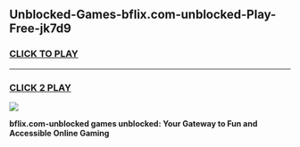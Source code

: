 
## Unblocked-Games-bflix.com-unblocked-Play-Free-jk7d9
<h3>
<a href="https://premium76.site?title=bflix.com-unblocked&ref=18A1">CLICK TO PLAY</a></h3>
<hr>

<h3>
<a href="https://premium76.site?title=bflix.com-unblocked&ref=18A1">CLICK 2 PLAY</a>
  
</h3>

<a href="https://premium76.site?title=bflix.com-unblocked&ref=18A1"><img src="https://clearcache.store/games.png"></a>


**bflix.com-unblocked games unblocked: Your Gateway to Fun and Accessible Online Gaming**
